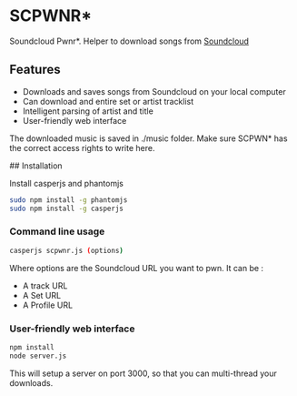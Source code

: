 # SCPWNR*

Soundcloud Pwnr*. Helper to download songs from [Soundcloud](http://soundcloud.com)


## Features

- Downloads and saves songs from Soundcloud on your local computer
- Can download and entire set or artist tracklist
- Intelligent parsing of artist and title
- User-friendly web interface

The downloaded music is saved in ./music folder. Make sure SCPWN* has
the correct access rights to write here.

## Installation

Install casperjs and phantomjs

```bash
sudo npm install -g phantomjs
sudo npm install -g casperjs
```


### Command line usage

```bash
casperjs scpwnr.js (options)
```

Where options are the Soundcloud URL you want to pwn. It can be :
- A track URL
- A Set URL
- A Profile URL


### User-friendly web interface

```bash
npm install
node server.js
```

This will setup a server on port 3000, so that you can multi-thread
your downloads.